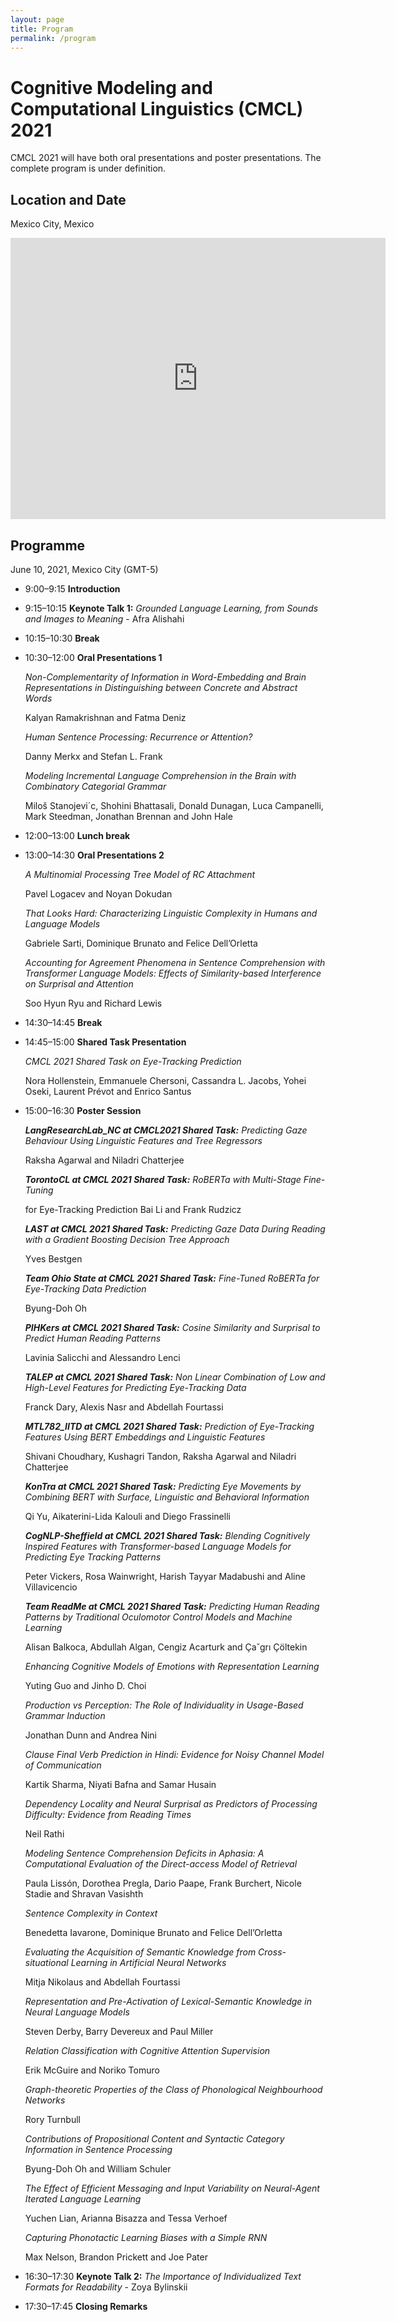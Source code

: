```yaml
---
layout: page
title: Program
permalink: /program
---
```


# Cognitive Modeling and Computational Linguistics (CMCL) 2021

CMCL 2021 will have both oral presentations and poster presentations. The complete program is under definition.


## Location and Date

Mexico City, Mexico


<iframe src="https://www.google.com/maps/embed?pb=!1m18!1m12!1m3!1d481728.804584038!2d-99.42380635078402!3d19.390519038362424!2m3!1f0!2f0!3f0!3m2!1i1024!2i768!4f13.1!3m3!1m2!1s0x85ce0026db097507%3A0x54061076265ee841!2sMexico%20City%2C%20CDMX%2C%20Mexico!5e0!3m2!1sen!2sit!4v1608593928004!5m2!1sen!2sit" width="600" height="450" frameborder="0" style="border:0;" allowfullscreen="" aria-hidden="false" tabindex="0"></iframe>


## Programme

June 10, 2021, Mexico City (GMT-5)

- 9:00–9:15 **Introduction**
- 9:15–10:15 **Keynote Talk 1:** *Grounded Language Learning, from Sounds and Images to Meaning* - Afra Alishahi

- 10:15–10:30 **Break**

- 10:30–12:00 **Oral Presentations 1**

    *Non-Complementarity of Information in Word-Embedding and Brain Representations in Distinguishing between Concrete and Abstract Words*
    
    Kalyan Ramakrishnan and Fatma Deniz


    *Human Sentence Processing: Recurrence or Attention?*
    
    Danny Merkx and Stefan L. Frank


    *Modeling Incremental Language Comprehension in the Brain with Combinatory Categorial Grammar*
    
    Miloš Stanojevi´c, Shohini Bhattasali, Donald Dunagan, Luca Campanelli, Mark Steedman, Jonathan Brennan and John Hale



- 12:00–13:00 **Lunch break**

- 13:00–14:30 **Oral Presentations 2**

    *A Multinomial Processing Tree Model of RC Attachment*
    
    Pavel Logacev and Noyan Dokudan
    

    *That Looks Hard: Characterizing Linguistic Complexity in Humans and Language Models*
    
    Gabriele Sarti, Dominique Brunato and Felice Dell’Orletta
    

    *Accounting for Agreement Phenomena in Sentence Comprehension with Transformer Language Models: Effects of Similarity-based Interference on Surprisal and Attention*
    
    Soo Hyun Ryu and Richard Lewis
    


- 14:30–14:45 **Break**

- 14:45–15:00 **Shared Task Presentation**

    *CMCL 2021 Shared Task on Eye-Tracking Prediction*
    
    Nora Hollenstein, Emmanuele Chersoni, Cassandra L. Jacobs, Yohei Oseki, Laurent Prévot and Enrico Santus
    


- 15:00–16:30 **Poster Session**

    ***LangResearchLab_NC at CMCL2021 Shared Task:** Predicting Gaze Behaviour Using Linguistic Features and Tree Regressors*
    
    Raksha Agarwal and Niladri Chatterjee
    

    ***TorontoCL at CMCL 2021 Shared Task:** RoBERTa with Multi-Stage Fine-Tuning*
    
    for Eye-Tracking Prediction Bai Li and Frank Rudzicz
    

    ***LAST at CMCL 2021 Shared Task:** Predicting Gaze Data During Reading with a Gradient Boosting Decision Tree Approach*
    
    Yves Bestgen
    

    ***Team Ohio State at CMCL 2021 Shared Task:** Fine-Tuned RoBERTa for Eye-Tracking Data Prediction*
    
    Byung-Doh Oh
    

    ***PIHKers at CMCL 2021 Shared Task:** Cosine Similarity and Surprisal to Predict Human Reading Patterns*
    
    Lavinia Salicchi and Alessandro Lenci
    

    ***TALEP at CMCL 2021 Shared Task:** Non Linear Combination of Low and High-Level Features for Predicting Eye-Tracking Data*
    
    Franck Dary, Alexis Nasr and Abdellah Fourtassi
    

    ***MTL782_IITD at CMCL 2021 Shared Task:** Prediction of Eye-Tracking Features Using BERT Embeddings and Linguistic Features*
    
    Shivani Choudhary, Kushagri Tandon, Raksha Agarwal and Niladri Chatterjee
    

    ***KonTra at CMCL 2021 Shared Task:** Predicting Eye Movements by Combining BERT with Surface, Linguistic and Behavioral Information*
    
    Qi Yu, Aikaterini-Lida Kalouli and Diego Frassinelli
    

    ***CogNLP-Sheffield at CMCL 2021 Shared Task:** Blending Cognitively Inspired Features with Transformer-based Language Models for Predicting Eye Tracking Patterns*
    
    Peter Vickers, Rosa Wainwright, Harish Tayyar Madabushi and Aline Villavicencio
    

    ***Team ReadMe at CMCL 2021 Shared Task:** Predicting Human Reading Patterns by Traditional Oculomotor Control Models and Machine Learning*
    
    Alisan Balkoca, Abdullah Algan, Cengiz Acarturk and Ça˘grı Çöltekin
    

    *Enhancing Cognitive Models of Emotions with Representation Learning*
    
    Yuting Guo and Jinho D. Choi
    

    *Production vs Perception: The Role of Individuality in Usage-Based Grammar Induction*
    
    Jonathan Dunn and Andrea Nini
    

    *Clause Final Verb Prediction in Hindi: Evidence for Noisy Channel Model of Communication*
    
    Kartik Sharma, Niyati Bafna and Samar Husain
    

    *Dependency Locality and Neural Surprisal as Predictors of Processing Difficulty: Evidence from Reading Times*
    
    Neil Rathi
    

    *Modeling Sentence Comprehension Deficits in Aphasia: A Computational Evaluation of the Direct-access Model of Retrieval*
    
    Paula Lissón, Dorothea Pregla, Dario Paape, Frank Burchert, Nicole Stadie and Shravan Vasishth
    

    *Sentence Complexity in Context*
    
    Benedetta Iavarone, Dominique Brunato and Felice Dell’Orletta
    

    *Evaluating the Acquisition of Semantic Knowledge from Cross-situational Learning in Artificial Neural Networks*
    
    Mitja Nikolaus and Abdellah Fourtassi
    

    *Representation and Pre-Activation of Lexical-Semantic Knowledge in Neural Language Models*
    
    Steven Derby, Barry Devereux and Paul Miller
    

    *Relation Classification with Cognitive Attention Supervision*
    
    Erik McGuire and Noriko Tomuro
    

    *Graph-theoretic Properties of the Class of Phonological Neighbourhood Networks*
    
    Rory Turnbull
    

    *Contributions of Propositional Content and Syntactic Category Information in Sentence Processing*
    
    Byung-Doh Oh and William Schuler
    

    *The Effect of Efficient Messaging and Input Variability on Neural-Agent Iterated Language Learning*
    
    Yuchen Lian, Arianna Bisazza and Tessa Verhoef
    

    *Capturing Phonotactic Learning Biases with a Simple RNN*
    
    Max Nelson, Brandon Prickett and Joe Pater
    


- 16:30–17:30 **Keynote Talk 2:** *The Importance of Individualized Text Formats for Readability* - Zoya Bylinskii

- 17:30–17:45 **Closing Remarks**
